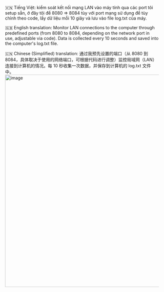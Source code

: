 🇻🇳 Tiếng Việt:
kiểm soát kết nối mạng LAN vào máy tính qua các port tôi setup sẵn, ở đây tôi để 8080 => 8084 tùy với port mạng sử dụng để tùy chỉnh theo code, lấy dữ liệu mỗi 10 giây và lưu vào file log.txt của máy.

🇬🇧 English translation:
Monitor LAN connections to the computer through predefined ports (from 8080 to 8084, depending on the network port in use, adjustable via code). Data is collected every 10 seconds and saved into the computer's log.txt file.

🇨🇳 Chinese (Simplified) translation:
通过我预先设置的端口（从 8080 到 8084，具体取决于使用的网络端口，可根据代码进行调整）监控局域网（LAN）连接到计算机的情况。每 10 秒收集一次数据，并保存到计算机的 log.txt 文件中。
<img width="1474" height="697" alt="image" src="https://github.com/user-attachments/assets/287e8740-dfc0-4fde-8c7b-3ca951842719" />
